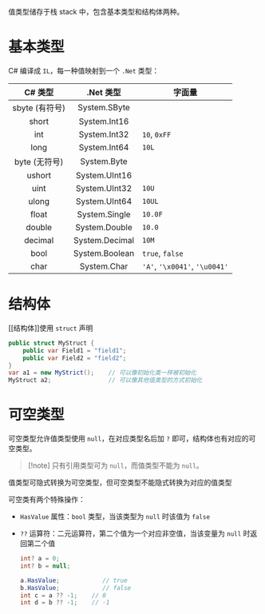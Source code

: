 值类型储存于栈 stack 中，包含基本类型和结构体两种。

# 基本类型

C# 编译成 `IL`，每一种值映射到一个 `.Net` 类型：

|    C# 类型    |    .Net 类型     | 字面量                           |
| :---------: | :------------: | ----------------------------- |
| sbyte (有符号) |  System.SByte  |                               |
|    short    |  System.Int16  |                               |
|     int     |  System.Int32  | `10`, `0xFF`                  |
|    long     |  System.Int64  | `10L`                         |
| byte (无符号)  |  System.Byte   |                               |
|   ushort    | System.UInt16  |                               |
|    uint     | System.UInt32  | `10U`                         |
|    ulong    | System.UInt64  | `10UL`                        |
|    float    | System.Single  | `10.0F`                       |
|   double    | System.Double  | `10.0`                        |
|   decimal   | System.Decimal | `10M`                         |
|    bool     | System.Boolean | `true`,  `false`              |
|    char     |  System.Char   | `'A'`, `'\x0041'`, `'\u0041'` |

# 结构体

[[结构体]]使用 `struct` 声明

```csharp
public struct MyStruct {
    public var Field1 = "field1";
    public var Field2 = "field2";
}
var a1 = new MyStrict();    // 可以像初始化类一样被初始化
MyStruct a2;                // 可以像其他值类型的方式初始化
```

# 可空类型

可空类型允许值类型使用 `null`，在对应类型名后加 `?` 即可，结构体也有对应的可空类型。

> [!note] 只有引用类型可为 `null`，而值类型不能为 `null`。

值类型可隐式转换为可空类型，但可空类型不能隐式转换为对应的值类型

可空类有两个特殊操作：
- `HasValue` 属性：`bool` 类型，当该类型为 `null` 时该值为 `false`
- `??` 运算符：二元运算符，第二个值为一个对应非空值，当该变量为 `null` 时返回第二个值
   
   ```csharp
   int? a = 0;
   int? b = null;
   
   a.HasValue;            // true
   b.HasValue;            // false
   int c = a ?? -1;    // 0
   int d = b ?? -1;    // -1
   ```
